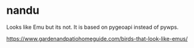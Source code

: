 # nandu
Looks like Emu but its not. It is based on pygeoapi instead of pywps.

https://www.gardenandpatiohomeguide.com/birds-that-look-like-emus/
